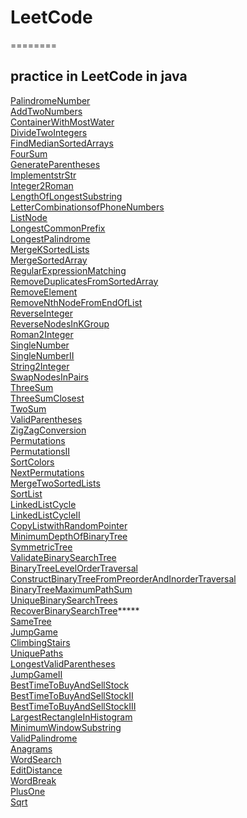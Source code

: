 # LeetCode
========

## practice in LeetCode in java

[PalindromeNumber](/src/leetcode/java/PalindromeNumber.java)<br/>
[AddTwoNumbers](/src/leetcode/java/AddTwoNumbers.java)<br/>
[ContainerWithMostWater](/src/leetcode/java/ContainerWithMostWater.java)<br/>
[DivideTwoIntegers](/src/leetcode/java/DivideTwoIntegers.java)<br/>
[FindMedianSortedArrays](/src/leetcode/java/FindMedianSortedArrays.java)<br/>
[FourSum](/src/leetcode/java/FourSum.java)<br/>
[GenerateParentheses](/src/leetcode/java/GenerateParentheses.java)<br/>
[ImplementstrStr](/src/leetcode/java/ImplementstrStr.java)<br/>
[Integer2Roman](/src/leetcode/java/Integer2Roman.java)<br/>
[LengthOfLongestSubstring](/src/leetcode/java/LengthOfLongestSubstring.java)<br/>
[LetterCombinationsofPhoneNumbers](/src/leetcode/java/LetterCombinationsofPhoneNumbers.java)<br/>
[ListNode](/src/leetcode/java/ListNode.java)<br/>
[LongestCommonPrefix](/src/leetcode/java/LongestCommonPrefix.java)<br/>
[LongestPalindrome](/src/leetcode/java/LongestPalindrome.java)<br/>
[MergeKSortedLists](/src/leetcode/java/MergeKSortedLists.java)<br/>
[MergeSortedArray](/src/leetcode/java/MergeSortedArray.java)<br/>
[RegularExpressionMatching](/src/leetcode/java/RegularExpressionMatching.java)<br/>
[RemoveDuplicatesFromSortedArray](/src/leetcode/java/RemoveDuplicatesFromSortedArray.java)<br/>
[RemoveElement](/src/leetcode/java/RemoveElement.java)<br/>
[RemoveNthNodeFromEndOfList](/src/leetcode/java/RemoveNthNodeFromEndOfList.java)<br/>
[ReverseInteger](/src/leetcode/java/ReverseInteger.java)<br/>
[ReverseNodesInKGroup](/src/leetcode/java/ReverseNodesInKGroup.java)<br/>
[Roman2Integer](/src/leetcode/java/Roman2Integer.java)<br/>
[SingleNumber](/src/leetcode/java/SingleNumber.java)<br/>
[SingleNumberII](/src/leetcode/java/SingleNumberII.java)<br/>
[String2Integer](/src/leetcode/java/String2Integer.java)<br/>
[SwapNodesInPairs](/src/leetcode/java/SwapNodesInPairs.java)<br/>
[ThreeSum](/src/leetcode/java/ThreeSum.java)<br/>
[ThreeSumClosest](/src/leetcode/java/ThreeSumClosest.java)<br/>
[TwoSum](/src/leetcode/java/TwoSum.java)<br/>
[ValidParentheses](/src/leetcode/java/ValidParentheses.java)<br/>
[ZigZagConversion](/src/leetcode/java/ZigZagConversion.java)<br/>
[Permutations](/src/leetcode/java/Permutations.java)<br/>
[PermutationsII](/src/leetcode/java/PermutationsII.java)<br/>
[SortColors](/src/leetcode/java/SortColors.java)<br/>
[NextPermutations](/src/leetcode/java/NextPermutations.java)<br/>
[MergeTwoSortedLists](/src/leetcode/java/MergeTwoSortedLists.java)<br/>
[SortList](/src/leetcode/java/SortList.java)<br/>
[LinkedListCycle](/src/leetcode/java/LinkedListCycle.java)<br/>
[LinkedListCycleII](/src/leetcode/java/LinkedListCycleII.java)<br/>
[CopyListwithRandomPointer](/src/leetcode/java/CopyListwithRandomPointer.java)<br/>
[MinimumDepthOfBinaryTree](/src/leetcode/java/MinimumDepthOfBinaryTree.java)<br/>
[SymmetricTree](/src/leetcode/java/SymmetricTree.java)<br/>
[ValidateBinarySearchTree](/src/leetcode/java/ValidateBinarySearchTree.java)<br/>
[BinaryTreeLevelOrderTraversal](/src/leetcode/java/BinaryTreeLevelOrderTraversal.java)<br/>
[ConstructBinaryTreeFromPreorderAndInorderTraversal](/src/leetcode/java/ConstructBinaryTreeFromPreorderAndInorderTraversal.java)<br/>
[BinaryTreeMaximumPathSum](/src/leetcode/java/BinaryTreeMaximumPathSum.java)<br/>
[UniqueBinarySearchTrees](/src/leetcode/java/UniqueBinarySearchTrees.java)<br/>
[RecoverBinarySearchTree](/src/leetcode/java/RecoverBinarySearchTree.java)*****<br/> 
[SameTree](/src/leetcode/java/SameTree.java)<br/>
[JumpGame](/src/leetcode/java/JumpGame.java)<br/>
[ClimbingStairs](/src/leetcode/java/ClimbingStairs.java)<br/>
[UniquePaths](/src/leetcode/java/UniquePaths.java)<br/>
[LongestValidParentheses](/src/leetcode/java/LongestValidParentheses.java)<br/>
[JumpGameII](/src/leetcode/java/JumpGameII.java)<br/>
[BestTimeToBuyAndSellStock](/src/leetcode/java/BestTimeToBuyAndSellStock.java)<br/>
[BestTimeToBuyAndSellStockII](/src/leetcode/java/BestTimeToBuyAndSellStockII.java)<br/>
[BestTimeToBuyAndSellStockIII](/src/leetcode/java/BestTimeToBuyAndSellStockIII.java)<br/>
[LargestRectangleInHistogram](/src/leetcode/java/LargestRectangleInHistogram.java)<br/>
[MinimumWindowSubstring](/src/leetcode/java/MinimumWindowSubstring.java)<br/>
[ValidPalindrome](/src/leetcode/java/ValidPalindrome.java)<br/>
[Anagrams](/src/leetcode/java/Anagrams.java)<br/>
[WordSearch](/src/leetcode/java/WordSearch.java)<br/>
[EditDistance](/src/leetcode/java/EditDistance.java)<br/>
[WordBreak](/src/leetcode/java/WordBreak.java)<br/>
[PlusOne](/src/leetcode/java/PlusOne.java)<br/>
[Sqrt](/src/leetcode/java/Sqrt.java)<br/>